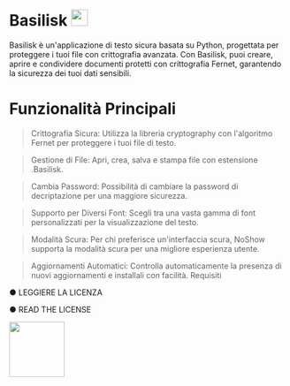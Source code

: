 # Basilisk <img src="https://github.com/user-attachments/assets/fdcc69c1-abbe-414b-a865-cd033dec0eb7" width="30">


Basilisk è un'applicazione di testo sicura basata su Python, progettata per proteggere i
tuoi file con crittografia avanzata. Con Basilisk, puoi creare, aprire e condividere documenti
protetti con crittografia Fernet, garantendo la sicurezza dei tuoi dati sensibili.

# Funzionalità Principali
>Crittografia Sicura: Utilizza la libreria cryptography con l'algoritmo Fernet per proteggere i tuoi file di testo.


>Gestione di File: Apri, crea, salva e stampa file con estensione .Basilisk.

>Cambia Password: Possibilità di cambiare la password di decriptazione per una maggiore sicurezza.

>Supporto per Diversi Font: Scegli tra una vasta gamma di font personalizzati per la visualizzazione del testo.

>Modalità Scura: Per chi preferisce un'interfaccia scura, NoShow supporta la modalità scura per una migliore esperienza utente.

>Aggiornamenti Automatici: Controlla automaticamente la presenza di nuovi aggiornamenti e installali con facilità.
Requisiti




 ● LEGGIERE LA LICENZA

 ● READ THE LICENSE


<img src="https://github.com/user-attachments/assets/fdcc69c1-abbe-414b-a865-cd033dec0eb7" width="100">
